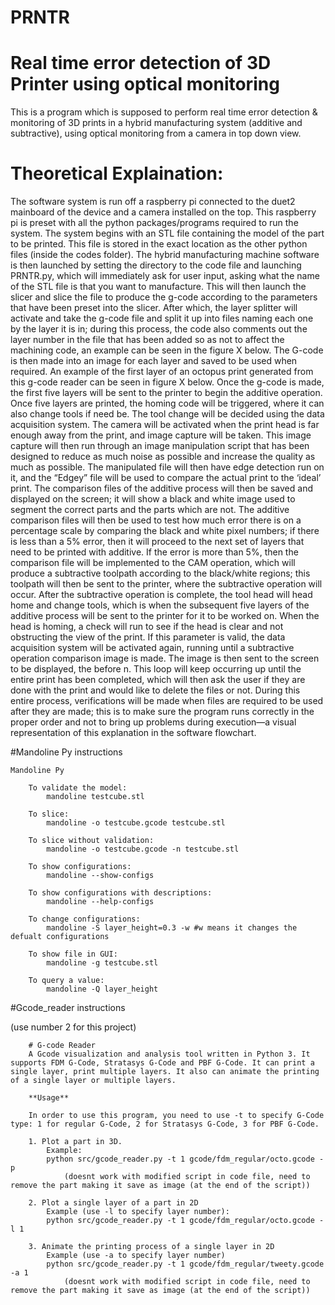 # PRNTR
# Real time error detection of 3D Printer using optical monitoring 

This is a program which is supposed to perform real time error detection &amp; monitoring of 3D prints in a hybrid manufacturing system (additive and subtractive), using optical monitoring from a camera in top down view.


# Theoretical Explaination:	
The software system is run off a raspberry pi connected to the duet2 mainboard of the device and a camera installed on the top. This raspberry pi is preset with all the python packages/programs required to run the system.
The system begins with an STL file containing the model of the part to be printed. This file is stored in the exact location as the other python files (inside the codes folder). The hybrid manufacturing machine software is then launched by setting the directory to the code file and launching PRNTR.py, which will immediately ask for user input, asking what the name of the STL file is that you want to manufacture. This will then launch the slicer and slice the file to produce the g-code according to the parameters that have been preset into the slicer. After which, the layer splitter will activate and take the g-code file and split it up into files naming each one by the layer it is in; during this process, the code also comments out the layer number in the file that has been added so as not to affect the machining code, an example can be seen in the figure X below. The G-code is then made into an image for each layer and saved to be used when required. An example of the first layer of an octopus print generated from this g-code reader can be seen in figure X below.
Once the g-code is made, the first five layers will be sent to the printer to begin the additive operation. Once five layers are printed, the homing code will be triggered, where it can also change tools if need be. The tool change will be decided using the data acquisition system. The camera will be activated when the print head is far enough away from the print, and image capture will be taken. This image capture will then run through an image manipulation script that has been designed to reduce as much noise as possible and increase the quality as much as possible. The manipulated file will then have edge detection run on it, and the “Edgey” file will be used to compare the actual print to the ‘ideal’ print. The comparison files of the additive process will then be saved and displayed on the screen; it will show a black and white image used to segment the correct parts and the parts which are not. The additive comparison files will then be used to test how much error there is on a percentage scale by comparing the black and white pixel numbers; if there is less than a 5% error, then it will proceed to the next set of layers that need to be printed with additive. If the error is more than 5%, then the comparison file will be implemented to the CAM operation, which will produce a subtractive toolpath according to the black/white regions; this toolpath will then be sent to the printer, where the subtractive operation will occur. After the subtractive operation is complete, the tool head will head home and change tools, which is when the subsequent five layers of the additive process will be sent to the printer for it to be worked on. When the head is homing, a check will run to see if the head is clear and not obstructing the view of the print. If this parameter is valid, the data acquisition system will be activated again, running until a subtractive operation comparison image is made. The image is then sent to the screen to be displayed, the before n. This loop will keep occurring up until the entire print has been completed, which will then ask the user if they are done with the print and would like to delete the files or not. During this entire process, verifications will be made when files are required to be used after they are made; this is to make sure the program runs correctly in the proper order and not to bring up problems during execution—a visual representation of this explanation in the software flowchart.


#Mandoline Py instructions

	Mandoline Py

		To validate the model:
			mandoline testcube.stl

		To slice:
			mandoline -o testcube.gcode testcube.stl

		To slice without validation:
			mandoline -o testcube.gcode -n testcube.stl

		To show configurations:
			mandoline --show-configs

		To show configurations with descriptions:
			mandoline --help-configs

		To change configurations:
			mandoline -S layer_height=0.3 -w #w means it changes the defualt configurations 

		To show file in GUI:
			mandoline -g testcube.stl

		To query a value:
			mandoline -Q layer_height


#Gcode_reader instructions

(use number 2 for this project)

		# G-code Reader
		A Gcode visualization and analysis tool written in Python 3. It supports FDM G-Code, Stratasys G-Code and PBF G-Code. It can print a single layer, print multiple layers. It also can animate the printing of a single layer or multiple layers.

		**Usage**

		In order to use this program, you need to use -t to specify G-Code type: 1 for regular G-Code, 2 for Stratasys G-Code, 3 for PBF G-Code.

		1. Plot a part in 3D. 
			Example:
			python src/gcode_reader.py -t 1 gcode/fdm_regular/octo.gcode -p
				(doesnt work with modified script in code file, need to remove the part making it save as image (at the end of the script))

		2. Plot a single layer of a part in 2D
   			Example (use -l to specify layer number):
   			python src/gcode_reader.py -t 1 gcode/fdm_regular/octo.gcode -l 1
   
		3. Animate the printing process of a single layer in 2D
			Example (use -a to specify layer number)
   			python src/gcode_reader.py -t 1 gcode/fdm_regular/tweety.gcode -a 1
				(doesnt work with modified script in code file, need to remove the part making it save as image (at the end of the script))


